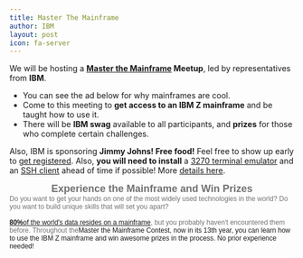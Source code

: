 ```yaml
---
title: Master The Mainframe
author: IBM
layout: post
icon: fa-server
---
```

We will be hosting a **[Master the Mainframe](https://masterthemainframe.com/) Meetup**, led by representatives from **IBM**.
* You can see the ad below for why mainframes are cool.
* Come to this meeting to **get access to an IBM Z mainframe** and be taught how to use it.
* There will be **IBM swag** available to all participants, and **prizes** for those who complete certain challenges.

Also, IBM is sponsoring **Jimmy Johns! Free food!**
Feel free to show up early to [get registered](https://drive.google.com/file/d/0ByXYfhaKG3SHMWRvQ3RiOXFrWWdwb2YyV0ZIWFpxQUZDd3pN/view?usp=sharing).
Also, **you will need to install** a [3270 terminal emulator](http://www.tombrennansoftware.com/download.html) and an [SSH client](https://www.chiark.greenend.org.uk/~sgtatham/putty/latest.html) ahead of time if possible! More [details here](http://mtm2017.mybluemix.net/connectivity_guide/connectivity_guide_software.html).

<!--- I'm not responsible for this html blob that IBM made -->
<p style="margin:0in 0in 0.0001pt;text-align:center;font-size:13.5pt;font-family:Helvetica,sans-serif;color:rgb(114,114,114)"><b>Experience the Mainframe and Win Prizes</b></p><p style="margin:0in 0in 0.0001pt;font-size:9pt;font-family:Helvetica,sans-serif"><span style="color:rgb(114,114,114)">Do you want to get your hands on one of the most widely used technologies in the world? Do you want to build unique skills that will set you apart?<br><br><b><a href="https://www.ibm.com/it-infrastructure/z/why-mainframe">80%</a></b><a href="https://www.ibm.com/it-infrastructure/z/why-mainframe">of the world's data resides on a mainframe</a>, but you probably haven't encountered them before. Throughout the</span><span color="#666666">Master the Mainframe</span> Contest, now in its 13th <span color="#727272">year, you can learn how to use the IBM Z mainframe and win awesome prizes in the process. No prior experience needed!</span></p>